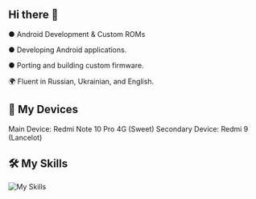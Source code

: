 ## Hi there 👋
● Android Development & Custom ROMs

● Developing Android applications.

● Porting and building custom firmware.

🌍 Fluent in Russian, Ukrainian, and English.
## 📱 My Devices
Main Device: Redmi Note 10 Pro 4G (Sweet)
Secondary Device: Redmi 9 (Lancelot)
## 🛠 My Skills
![My Skills](https://skillicons.dev/icons?i=rust,kotlin,java,c)
